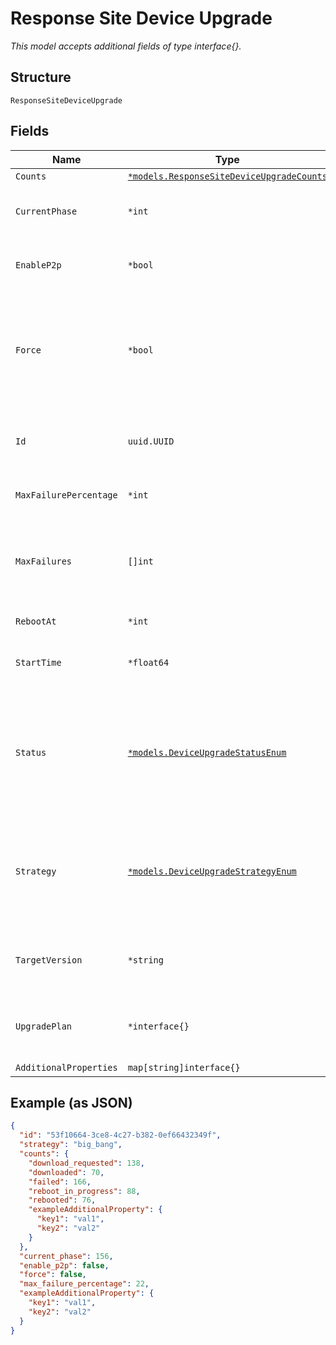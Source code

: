 
# Response Site Device Upgrade

*This model accepts additional fields of type interface{}.*

## Structure

`ResponseSiteDeviceUpgrade`

## Fields

| Name | Type | Tags | Description |
|  --- | --- | --- | --- |
| `Counts` | [`*models.ResponseSiteDeviceUpgradeCounts`](../../doc/models/response-site-device-upgrade-counts.md) | Optional | - |
| `CurrentPhase` | `*int` | Optional | current canary or rrm phase in progress |
| `EnableP2p` | `*bool` | Optional | whether to allow local AP-to-AP FW upgrade |
| `Force` | `*bool` | Optional | whether to force upgrade when requested version is same as running version |
| `Id` | `uuid.UUID` | Required | Unique ID of the object instance in the Mist Organnization |
| `MaxFailurePercentage` | `*int` | Optional | percentage of failures allowed |
| `MaxFailures` | `[]int` | Optional | number of failures allowed within a canary phase or serial rollout |
| `RebootAt` | `*int` | Optional | reboot start time in epoch |
| `StartTime` | `*float64` | Optional | firmware download start time in epoch |
| `Status` | [`*models.DeviceUpgradeStatusEnum`](../../doc/models/device-upgrade-status-enum.md) | Optional | status upgrade is in. enum: `cancelled`, `completed`, `created`, `downloaded`, `downloading`, `failed`, `upgrading` |
| `Strategy` | [`*models.DeviceUpgradeStrategyEnum`](../../doc/models/device-upgrade-strategy-enum.md) | Optional | enum: `big_bang` (upgrade all at once), `canary`, `rrm`, `serial` (one at a time)<br>**Default**: `"big_bang"` |
| `TargetVersion` | `*string` | Optional | version to upgrade to<br>**Constraints**: *Minimum Length*: `1` |
| `UpgradePlan` | `*interface{}` | Optional | a dictionary of rrm phase number to devices part of that phase |
| `AdditionalProperties` | `map[string]interface{}` | Optional | - |

## Example (as JSON)

```json
{
  "id": "53f10664-3ce8-4c27-b382-0ef66432349f",
  "strategy": "big_bang",
  "counts": {
    "download_requested": 138,
    "downloaded": 70,
    "failed": 166,
    "reboot_in_progress": 88,
    "rebooted": 76,
    "exampleAdditionalProperty": {
      "key1": "val1",
      "key2": "val2"
    }
  },
  "current_phase": 156,
  "enable_p2p": false,
  "force": false,
  "max_failure_percentage": 22,
  "exampleAdditionalProperty": {
    "key1": "val1",
    "key2": "val2"
  }
}
```


